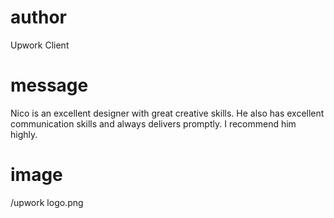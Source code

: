 # author

Upwork Client

# message

Nico is an excellent designer with great creative skills. He also has excellent communication skills and always delivers promptly. I recommend him highly.

# image

/upwork logo.png
